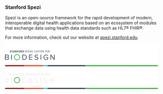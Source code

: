 <!--

This source file is part of the Stanford Spezi open-source project

SPDX-FileCopyrightText: 2022 Stanford University and the project authors (see CONTRIBUTORS.md)

SPDX-License-Identifier: MIT

-->

### Stanford Spezi

Spezi is an open-source framework for the rapid development of modern, interoperable digital health applications based on an ecosystem of modules that exchange data using health data standards such as HL7® FHIR®.

For more information, check out our website at [spezi.stanford.edu](https://spezi.stanford.edu).

![Spezi Footer](https://raw.githubusercontent.com/StanfordSpezi/.github/main/assets/FooterLight.png#gh-light-mode-only)
![Spezi Footer](https://raw.githubusercontent.com/StanfordSpezi/.github/main/assets/FooterDark.png#gh-dark-mode-only)
